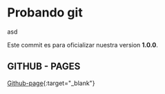 # Probando git
asd

Este commit es para oficializar nuestra version **1.0.0**.

## GITHUB - PAGES
[Github-page](https://yantic.github.io/git-gradle-test/){:target="_blank"}